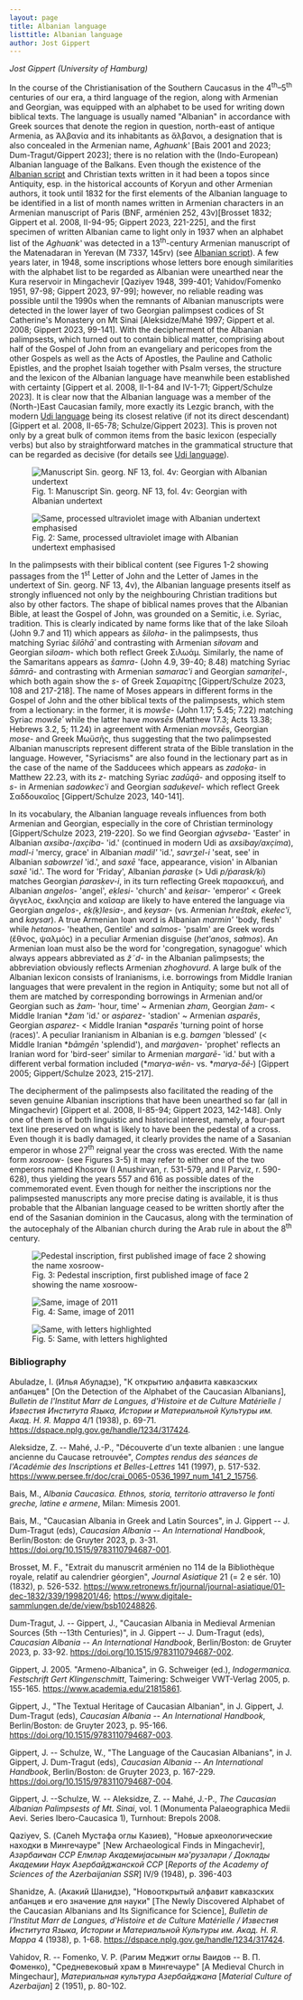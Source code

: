 ```yaml
---
layout: page
title: Albanian language
listtitle: Albanian language
author: Jost Gippert
---
```

*Jost Gippert (University of Hamburg)*

In the course of the Christianisation of the Southern Caucasus in the
4<sup>th</sup>–5<sup>th</sup> centuries of our era, a third language of the region, along
with Armenian and Georgian, was equipped with an alphabet to be used for
writing down biblical texts. The language is usually named "Albanian" in
accordance with Greek sources that denote the region in question,
north-east of antique Armenia, as Ἀλβανία and its inhabitants as
ἄλβανοι, a designation that is also concealed in the Armenian name,
*Aghuankʽ* \[Bais 2001 and 2023; Dum-Tragut/Gippert 2023\]; there is no
relation with the (Indo-European) Albanian language of the Balkans. Even
though the existence of the [Albanian script](/artsakh/Alb-script/) and Christian texts
written in it had been a topos since Antiquity, esp. in the historical
accounts of Koryun and other Armenian authors, it took until 1832 for
the first elements of the Albanian language to be identified in a list
of month names written in Armenian characters in an Armenian manuscript
of Paris (BNF, arménien 252, 43v)\[Brosset 1832; Gippert et al. 2008,
II-94-95; Gippert 2023, 221-225\], and the first specimen of written
Albanian came to light only in 1937 when an alphabet list of the
*Aghuankʽ* was detected in a 13<sup>th</sup>-century Armenian manuscript of the
Matenadaran in Yerevan (M 7337, 145rv) (see [Albanian script](/artsakh/Alb-script/)). A
few years later, in 1948, some inscriptions whose letters bore enough
similarities with the alphabet list to be regarded as Albanian were
unearthed near the Kura reservoir in Mingachevir \[Qaziyev 1948,
399-401; Vahidov/Fomenko 1951, 97-98; Gippert 2023, 97-99\]; however, no
reliable reading was possible until the 1990s when the remnants of
Albanian manuscripts were detected in the lower layer of two Georgian
palimpsest codices of St Catherine's Monastery on Mt Sinai
\[Aleksidze/Mahé 1997; Gippert et al. 2008; Gippert 2023, 99-141\]. With
the decipherment of the Albanian palimpsests, which turned out to
contain biblical matter, comprising about half of the Gospel of John
from an evangeliary and pericopes from the other Gospels as well as the
Acts of Apostles, the Pauline and Catholic Epistles, and the prophet
Isaiah together with Psalm verses, the structure and the lexicon of the
Albanian language have meanwhile been established with certainty
\[Gippert et al. 2008, II-1-84 and IV-1-71; Gippert/Schulze 2023\]. It
is clear now that the Albanian language was a member of the (North-)East
Caucasian family, more exactly its Lezgic branch, with the modern [Udi language](/artsakh/Udi-lang/) being its closest relative (if not its direct descendant)
\[Gippert et al. 2008, II-65-78; Schulze/Gippert 2023\]. This is proven
not only by a great bulk of common items from the basic lexicon
(especially verbs) but also by straightforward matches in the
grammatical structure that can be regarded as decisive (for details see
[Udi language](/artsakh/Udi-lang/)).

<figure>
  <img src="/public/albanian1.jpg" alt="Manuscript Sin. georg. NF 13, fol. 4v: Georgian with Albanian undertext">
  <figcaption>Fig. 1: Manuscript Sin. georg. NF 13, fol. 4v: Georgian with Albanian undertext</figcaption>
</figure>

<figure>
  <img src="/public/albanian2.jpg" alt="Same, processed ultraviolet image with Albanian undertext emphasised">
  <figcaption>Fig. 2: Same, processed ultraviolet image with Albanian undertext emphasised</figcaption>
</figure>

In the palimpsests with their biblical content (see Figures 1-2 showing
passages from the 1<sup>st</sup> Letter of John and the Letter of James in the
undertext of Sin. georg. NF 13, 4v), the Albanian language presents
itself as strongly influenced not only by the neighbouring Christian
traditions but also by other factors. The shape of biblical names proves
that the Albanian Bible, at least the Gospel of John, was grounded on a
Semitic, i.e. Syriac, tradition. This is clearly indicated by name forms
like that of the lake Siloah (John 9.7 and 11) which appears as
*šiloha-* in the palimpsests, thus matching Syriac *šilōhāʾ* and
contrasting with Armenian *siłovam* and Georgian *siloam-* which both
reflect Greek Σιλωάμ. Similarly, the name of the Samaritans appears as
*šamra-* (John 4.9, 39-40; 8.48) matching Syriac *šāmrā-* and
contrasting with Armenian *samaracʽi* and Georgian *samariṭel-*, which
both again show the *s-* of Greek Σαμαρίτης \[Gippert/Schulze 2023, 108
and 217-218\]. The name of Moses appears in different forms in the
Gospel of John and the other biblical texts of the palimpsests, which
stem from a lectionary: in the former, it is *mowše-* (John 1.17; 5.45;
7.22) matching Syriac *mowšeʾ* while the latter have *mowsēs* (Matthew
17.3; Acts 13.38; Hebrews 3.2, 5; 11.24) in agreement with Armenian
*movsēs*, Georgian *mose-* and Greek Μωϋσῆς, thus suggesting that the
two palimpsested Albanian manuscripts represent different strata of the
Bible translation in the language. However, "Syriacisms" are also found
in the lectionary part as in the case of the name of the Sadducees which
appears as *zadoḳa-* in Matthew 22.23, with its *z-* matching Syriac
*zadūqā-* and opposing itself to *s-* in Armenian *sadowkecʽi* and
Georgian *saduḳevel-* which reflect Greek Σαδδουκαῖος \[Gippert/Schulze
2023, 140-141\].

In its vocabulary, the Albanian language reveals influences from both
Armenian and Georgian, especially in the core of Christian terminology
\[Gippert/Schulze 2023, 219-220\]. So we find Georgian *aġvseba-*
'Easter' in Albanian *axsiba-*/*axc̣iba-* 'id.' (continued in modern Udi
as *axsibay/axc̣ima*), *madl-i* 'mercy, grace' in Albanian *madil'*
'id.', *savrʒel-i* 'seat, see' in Albanian *sabowrzel* 'id.', and *saxē*
'face, appearance, vision' in Albanian *saxē* 'id.'. The word for
'Friday', Albanian *ṗarasḳe* (\> Udi *p/ṗarask/ḳi*) matches Georgian
*ṗarasḳev-i*, in its turn reflecting Greek παρασκευή, and Albanian
*angelos*- 'angel', *eḳlesi-* 'church' and *ḳeisar-* 'emperor' \< Greek
ἄγγελος, ἐκκληςία and καῖσαρ are likely to have entered the language via
Georgian *angelos-*, *eḳ(ḳ)lesia-*, and *ḳeysar-* (vs. Armenian
*hreštak*, *ekełecʽi*, and *kaysar*). A true Armenian loan word is
Albanian *marmin'* 'body, flesh' while *hetanos*- 'heathen, Gentile' and
*salmos*- 'psalm' are Greek words (ἔθνος, ψαλμός) in a peculiar Armenian
disguise (*hetʽanos*, *sałmos*). An Armenian loan must also be the word
for 'congregation, synagogue' which always appears abbreviated as *ž˜d-*
in the Albanian palimpsests; the abbreviation obviously reflects
Armenian *zhoghovurd*. A large bulk of the Albanian lexicon consists of
Iranianisms, i.e. borrowings from Middle Iranian languages that were
prevalent in the region in Antiquity; some but not all of them are
matched by corresponding borrowings in Armenian and/or Georgian such as
*žam‑* 'hour, time' \~ Armenian *zham*, Georgian *žam-* \< Middle
Iranian \**žam* 'id.' or *asṗarez-* 'stadion' \~ Armenian *asparēs*,
Georgian *asparez*- \< Middle Iranian \**asparēs* 'turning point of
horse (races)'. A peculiar Iranianism in Albanian is e.g. *bamgen*
'blessed' (\< Middle Iranian \**bāmgēn* 'splendid'), and *marġaven-*
'prophet' reflects an Iranian word for 'bird-seer' similar to Armenian
*margarē-* 'id.' but with a different verbal formation included
(\**marγa-wēn-* vs. \**marγa-δē‑*) \[Gippert 2005; Gippert/Schulze 2023,
215-217\].

The decipherment of the palimpsests also facilitated the reading of the
seven genuine Albanian inscriptions that have been unearthed so far (all
in Mingachevir) \[Gippert et al. 2008, II-85-94; Gippert 2023,
142-148\]. Only one of them is of both linguistic and historical
interest, namely, a four-part text line preserved on what is likely to
have been the pedestal of a cross. Even though it is badly damaged, it
clearly provides the name of a Sasanian emperor in whose 27<sup>th</sup> reignal
year the cross was erected. With the name form *xosroow*- (see Figures
3-5) it may refer to either one of the two emperors named Khosrow (I
Anushirvan, r. 531-579, and II Parviz, r. 590-628), thus yielding the
years 557 and 616 as possible dates of the commemorated event. Even
though for neither the inscriptions nor the palimpsested manuscripts any
more precise dating is available, it is thus probable that the Albanian
language ceased to be written shortly after the end of the Sasanian
dominion in the Caucasus, along with the termination of the autocephaly
of the Albanian church during the Arab rule in about the 8<sup>th</sup> century.

<figure>
  <img src="/public/albanian3.jpg" alt="Pedestal inscription, first published image of face 2 showing the name xosroow-">
  <figcaption>Fig. 3: Pedestal inscription, first published image of face 2 showing the name xosroow-</figcaption>
</figure>
<figure>
  <img src="/public/albanian4.jpg" alt="Same, image of 2011">
  <figcaption>Fig. 4: Same, image of 2011</figcaption>
</figure>
<figure>
  <img src="/public/albanian5.jpg" alt="Same, with letters highlighted">
  <figcaption>Fig. 5: Same, with letters highlighted</figcaption>
</figure>

### Bibliography

Abuladze, I. (Илья Абуладзе), "К открытию алфавита кавказских албанцев"
\[On the Detection of the Alphabet of the Caucasian Albanians\],
*Bulletin de l'Institut Marr de Langues, d'Histoire et de Culture
Matérielle* / *Известия Института Языка, Истории и Материальной Культуры
им. Акад. Н. Я. Марра* 4/1 (1938), p. 69-71.
<https://dspace.nplg.gov.ge/handle/1234/317424>.

Aleksidze, Z. -- Mahé, J.-P., "Découverte d'un texte albanien : une
langue ancienne du Caucase retrouvée", *Comptes rendus des séances de
l'Académie des Inscriptions et Belles-Lettres* 141 (1997), p. 517-532.
<https://www.persee.fr/doc/crai_0065-0536_1997_num_141_2_15756>.

Bais, M., *Albania Caucasica. Ethnos, storia, territorio attraverso le
fonti greche, latine e armene*, Milan: Mimesis 2001.

Bais, M., "Caucasian Albania in Greek and Latin Sources", in J. Gippert
-- J. Dum-Tragut (eds), *Caucasian Albania -- An International
Handbook*, Berlin/Boston: de Gruyter 2023, p. 3-31.
<https://doi.org/10.1515/9783110794687-001>.

Brosset, M. F., "Extrait du manuscrit arménien no 114 de la Bibliothèque
royale, relatif au calendrier géorgien", *Journal Asiatique* 21 (= 2 e
sér. 10) (1832), p. 526-532.
<https://www.retronews.fr/journal/journal-asiatique/01-dec-1832/339/1998201/46>;
<https://www.digitale-sammlungen.de/de/view/bsb10248826>.

Dum-Tragut, J. -- Gippert, J., "Caucasian Albania in Medieval Armenian
Sources (5th --13th Centuries)", in J. Gippert -- J. Dum-Tragut (eds),
*Caucasian Albania -- An International Handbook*, Berlin/Boston: de
Gruyter 2023, p. 33-92. <https://doi.org/10.1515/9783110794687-002>.

Gippert, J. 2005. "Armeno-Albanica", in G. Schweiger (ed.),
*Indogermanica. Festschrift Gert Klingenschmitt*, Taimering: Schweiger VWT-Verlag 2005, p. 155-165.
<https://www.academia.edu/21815861>.

Gippert, J., "The Textual Heritage of Caucasian Albanian", in J.
Gippert, J. Dum-Tragut (eds), *Caucasian Albania -- An International
Handbook*, Berlin/Boston: de Gruyter 2023, p. 95-166.
<https://doi.org/10.1515/9783110794687-003>.

Gippert, J. -- Schulze, W., "The Language of the Caucasian Albanians",
in J. Gippert, J. Dum-Tragut (eds), *Caucasian Albania -- An
International Handbook*, Berlin/Boston: de Gruyter 2023, p. 167-229.
<https://doi.org/10.1515/9783110794687-004>.

Gippert, J. --Schulze, W. -- Aleksidze, Z. -- Mahé, J.-P., *The
Caucasian Albanian Palimpsests of Mt. Sinai*, vol. 1 (Monumenta
Palaeographica Medii Aevi. Series Ibero-Caucasica 1), Turnhout: Brepols
2008.

Qaziyev, S. (Салеһ Мустафа оглы Казиев), "Новые археологические находки
в Мингечауре" \[New Archaeological Finds in Mingachevir\], *Азәрбаиҹан ССР
Елмләр Академијасынын мә'рузәләри / Доклады Академии Наук Азербайджанской ССР*
\[*Reports of the Academy of Sciences of the Azerbaijanian SSR*\] IV/9
(1948), p. 396-403

Shanidze, A. (Акакий Шанидзе), "Новооткрытый алфавит кавказских албанцев
и его значение для науки" \[The Newly Discovered Alphabet of the
Caucasian Albanians and Its Significance for Science\], *Bulletin de
l'Institut Marr de Langues, d'Histoire et de Culture Matérielle /
Известия Института Языка, Истории и Материальной Культуры им. Акад. Н.
Я. Марра* 4 (1938), p. 1-68.
<https://dspace.nplg.gov.ge/handle/1234/317424>.

Vahidov, R. -- Fomenko, V. P. (Рагим Меджит оглы Ваидов -- В. П.
Фоменко), "Средневековый храм в Мингечауре" \[A Medieval Church in
Mingechaur\], *Материальная культура Азербайджана* \[*Material Culture
of Azerbaijan*\] 2 (1951), p. 80-102.
